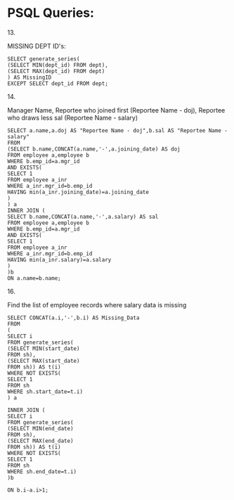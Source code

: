 # PSQL Queries: #

13\.

MISSING DEPT ID's:
```
SELECT generate_series(
(SELECT MIN(dept_id) FROM dept),
(SELECT MAX(dept_id) FROM dept)
) AS MissingID
EXCEPT SELECT dept_id FROM dept;
```
14\.

Manager Name, Reportee who joined first (Reportee Name - doj), Reportee who draws less sal (Reportee Name - salary)
```
SELECT a.name,a.doj AS "Reportee Name - doj",b.sal AS "Reportee Name - salary"
FROM
(SELECT b.name,CONCAT(a.name,'-',a.joining_date) AS doj 
FROM employee a,employee b
WHERE b.emp_id=a.mgr_id 
AND EXISTS(
SELECT 1
FROM employee a_inr
WHERE a_inr.mgr_id=b.emp_id
HAVING min(a_inr.joining_date)=a.joining_date
) 
) a
INNER JOIN (
SELECT b.name,CONCAT(a.name,'-',a.salary) AS sal	
FROM employee a,employee b
WHERE b.emp_id=a.mgr_id
AND EXISTS(
SELECT 1
FROM employee a_inr
WHERE a_inr.mgr_id=b.emp_id
HAVING min(a_inr.salary)=a.salary
)
)b
ON a.name=b.name;
```
16\.

Find the list of employee records where salary data is missing

```
SELECT CONCAT(a.i,'-',b.i) AS Missing_Data
FROM
(
SELECT i 
FROM generate_series(
(SELECT MIN(start_date) 
FROM sh),
(SELECT MAX(start_date) 
FROM sh)) AS t(i)
WHERE NOT EXISTS(
SELECT 1 
FROM sh
WHERE sh.start_date=t.i)
) a

INNER JOIN (
SELECT i 
FROM generate_series(
(SELECT MIN(end_date) 
FROM sh),
(SELECT MAX(end_date) 
FROM sh)) AS t(i)
WHERE NOT EXISTS(
SELECT 1 
FROM sh
WHERE sh.end_date=t.i)
)b

ON b.i-a.i>1;
```

